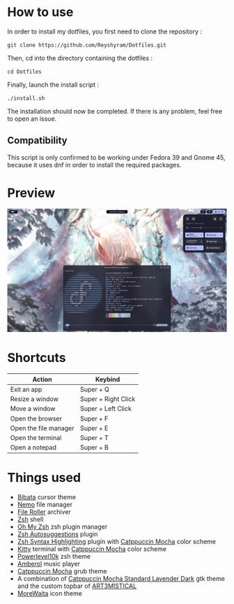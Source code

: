 
# How to use

In order to install my dotfiles, you first need to clone the repository :

    git clone https://github.com/Reyshyram/Dotfiles.git
Then, cd into the directory containing the dotfiles :

    cd Dotfiles
Finally, launch the install script :

    ./install.sh
The installation should now be completed. If there is any problem, feel free to open an issue.

## Compatibility
This script is only confirmed to be working under Fedora 39 and Gnome 45, because it uses dnf in order to install the required packages.

# Preview
![Desktop](./preview.png)

# Shortcuts
|Action|Keybind|
|--|--|
| Exit an app | Super + Q|
| Resize a window | Super + Right Click|
| Move a window | Super + Left Click|
| Open the browser | Super + F |
| Open the file manager | Super + E |
| Open the terminal | Super + T |
| Open a notepad | Super + B |

# Things used
 - [Bibata](https://github.com/ful1e5/Bibata_Cursor) cursor theme
 - [Nemo](https://github.com/linuxmint/nemo/) file manager
 - [File Roller](https://gitlab.gnome.org/GNOME/file-roller) archiver
 - [Zsh](https://www.zsh.org/) shell 
 - [Oh My Zsh](https://github.com/ohmyzsh/ohmyzsh) zsh plugin manager
 - [Zsh Autosuggestions](https://github.com/zsh-users/zsh-autosuggestions) plugin
 - [Zsh Syntax Highlighting](https://github.com/zsh-users/zsh-syntax-highlighting) plugin with [Catppuccin Mocha](https://github.com/catppuccin/zsh-syntax-highlighting) color scheme
 - [Kitty](https://github.com/kovidgoyal/kitty) terminal with [Catppuccin Mocha](https://github.com/catppuccin/kitty) color scheme
 - [Powerlevel10k](https://github.com/romkatv/powerlevel10k) zsh theme
 - [Amberol](https://gitlab.gnome.org/World/amberol) music player
 - [Catppuccin Mocha](https://github.com/catppuccin/grub) grub theme
 - A combination of [Catppuccin Mocha Standard Lavender Dark](https://github.com/catppuccin/gtk) gtk theme and the custom topbar of [ART3MISTICAL](https://github.com/ART3MISTICAL/dotfiles)
 - [MoreWaita](https://github.com/somepaulo/MoreWaita) icon theme



